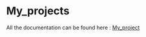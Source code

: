 # My_projects

All the documentation can be found here :
[My_project](https://neby68.github.io/My_projects/)